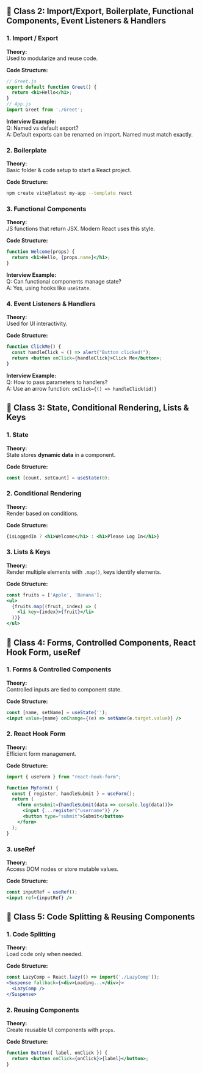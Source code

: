 ## 🔹 Class 2: Import/Export, Boilerplate, Functional Components, Event Listeners & Handlers

### 1. Import / Export
**Theory:**  
Used to modularize and reuse code.

**Code Structure:**
```jsx
// Greet.js
export default function Greet() {
  return <h1>Hello</h1>;
}
// App.js
import Greet from './Greet';
```

**Interview Example:**  
Q: Named vs default export?  
A: Default exports can be renamed on import. Named must match exactly.

### 2. Boilerplate
**Theory:**  
Basic folder & code setup to start a React project.

**Code Structure:**
```bash
npm create vite@latest my-app --template react
```

### 3. Functional Components
**Theory:**  
JS functions that return JSX. Modern React uses this style.

**Code Structure:**
```jsx
function Welcome(props) {
  return <h1>Hello, {props.name}</h1>;
}
```

**Interview Example:**  
Q: Can functional components manage state?  
A: Yes, using hooks like `useState`.

### 4. Event Listeners & Handlers
**Theory:**  
Used for UI interactivity.

**Code Structure:**
```jsx
function ClickMe() {
  const handleClick = () => alert("Button clicked!");
  return <button onClick={handleClick}>Click Me</button>;
}
```

**Interview Example:**  
Q: How to pass parameters to handlers?  
A: Use an arrow function: `onClick={() => handleClick(id)}`

## 🔹 Class 3: State, Conditional Rendering, Lists & Keys

### 1. State
**Theory:**  
State stores **dynamic data** in a component.

**Code Structure:**
```jsx
const [count, setCount] = useState(0);
```

### 2. Conditional Rendering
**Theory:**  
Render based on conditions.

**Code Structure:**
```jsx
{isLoggedIn ? <h1>Welcome</h1> : <h1>Please Log In</h1>}
```

### 3. Lists & Keys
**Theory:**  
Render multiple elements with `.map()`, keys identify elements.

**Code Structure:**
```jsx
const fruits = ['Apple', 'Banana'];
<ul>
  {fruits.map((fruit, index) => (
    <li key={index}>{fruit}</li>
  ))}
</ul>
```

## 🔹 Class 4: Forms, Controlled Components, React Hook Form, useRef

### 1. Forms & Controlled Components
**Theory:**  
Controlled inputs are tied to component state.

**Code Structure:**
```jsx
const [name, setName] = useState('');
<input value={name} onChange={(e) => setName(e.target.value)} />
```

### 2. React Hook Form
**Theory:**  
Efficient form management.

**Code Structure:**
```jsx
import { useForm } from "react-hook-form";

function MyForm() {
  const { register, handleSubmit } = useForm();
  return (
    <form onSubmit={handleSubmit(data => console.log(data))}>
      <input {...register("username")} />
      <button type="submit">Submit</button>
    </form>
  );
}
```

### 3. useRef
**Theory:**  
Access DOM nodes or store mutable values.

**Code Structure:**
```jsx
const inputRef = useRef();
<input ref={inputRef} />
```

## 🔹 Class 5: Code Splitting & Reusing Components

### 1. Code Splitting
**Theory:**  
Load code only when needed.

**Code Structure:**
```jsx
const LazyComp = React.lazy(() => import('./LazyComp'));
<Suspense fallback={<div>Loading...</div>}>
  <LazyComp />
</Suspense>
```

### 2. Reusing Components
**Theory:**  
Create reusable UI components with `props`.

**Code Structure:**
```jsx
function Button({ label, onClick }) {
  return <button onClick={onClick}>{label}</button>;
}
```